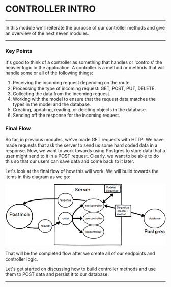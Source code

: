 # CONTROLLER INTRO
---

In this module we'll reiterate the purpose of our controller methods and give an overview of the next seven modules.

<hr>


### Key Points
It's good to think of a controller as something that handles or 'controls' the heavier logic in the application. A controller is a method or methods that will handle some or all of the following things:

1. Receiving the incoming request depending on the route.
2. Processing the type of incoming request: GET, POST, PUT, DELETE.
3. Collecting the data from the incoming request.
4. Working with the model to ensure that the request data matches the types in the model and the database. 
5. Creating, updating, reading, or deleting objects in the database. 
6. Sending off the response for the incoming request. 

### Final Flow
So far, in previous modules, we've made GET requests with HTTP. We have made requests that ask the server to send us some hard coded data in a response. Now, we want to work towards using Postgres to store data that a user might send to it in a POST request. Clearly, we want to be able to do this so that our users can save data and come back to it later. 

Let's look at the final flow of how this will work. We will build towards the items in this diagram as we go:

![screenshot](assets/01-mvc-diagram.png)

That will be the completed flow after we create all of our endpoints and controller logic. 

Let's get started on discussing how to build controller methods and use them to POST data and persist it to our database.

<hr />
